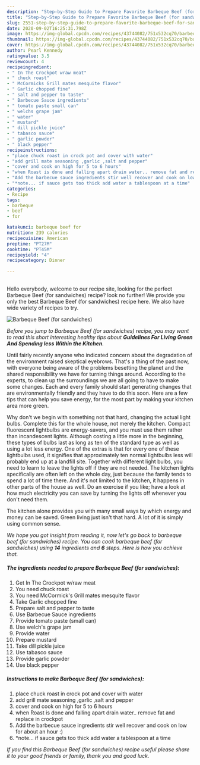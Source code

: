 ```yaml
---
description: "Step-by-Step Guide to Prepare Favorite Barbeque Beef (for sandwiches)"
title: "Step-by-Step Guide to Prepare Favorite Barbeque Beef (for sandwiches)"
slug: 2551-step-by-step-guide-to-prepare-favorite-barbeque-beef-for-sandwiches
date: 2020-09-02T16:25:31.798Z
image: https://img-global.cpcdn.com/recipes/43744082/751x532cq70/barbeque-beef-for-sandwiches-recipe-main-photo.jpg
thumbnail: https://img-global.cpcdn.com/recipes/43744082/751x532cq70/barbeque-beef-for-sandwiches-recipe-main-photo.jpg
cover: https://img-global.cpcdn.com/recipes/43744082/751x532cq70/barbeque-beef-for-sandwiches-recipe-main-photo.jpg
author: Pearl Kennedy
ratingvalue: 3.5
reviewcount: 4
recipeingredient:
- " In The Crockpot wraw meat"
- " chuck roast"
- " McCormicks Grill mates mesquite flavor"
- " Garlic chopped fine"
- " salt and pepper to taste"
- " Barbecue Sauce ingredients"
- " tomato paste small can"
- " welchs grape jam"
- " water"
- " mustard"
- " dill pickle juice"
- " tabasco sauce"
- " garlic powder"
- " black pepper"
recipeinstructions:
- "place chuck roast in crock pot and cover with water"
- "add grill mate seasoning ,garlic ,salt and pepper"
- "cover and cook on high for 5 to 6 hours"
- "when Roast is done and falling apart drain water.. remove fat and replace in crockpot"
- "Add the barbecue sauce ingredients stir well recover and cook on low for about an hour :)"
- "*note... if sauce gets too thick add water a tablespoon at a time"
categories:
- Recipe
tags:
- barbeque
- beef
- for

katakunci: barbeque beef for 
nutrition: 239 calories
recipecuisine: American
preptime: "PT27M"
cooktime: "PT45M"
recipeyield: "4"
recipecategory: Dinner

---
```

<br>
Hello everybody, welcome to our recipe site, looking for the perfect Barbeque Beef (for sandwiches) recipe? look no further! We provide you only the best Barbeque Beef (for sandwiches) recipe here. We also have wide variety of recipes to try.
<br>


![Barbeque Beef (for sandwiches)](https://img-global.cpcdn.com/recipes/43744082/751x532cq70/barbeque-beef-for-sandwiches-recipe-main-photo.jpg)

<i>Before you jump to Barbeque Beef (for sandwiches) recipe, you may want to read this short interesting healthy tips about 
<strong>Guidelines For Living Green And Spending less Within the Kitchen</strong>.</i>
</br>

Until fairly recently anyone who indicated concern about the degradation of the environment raised skeptical eyebrows. That's a thing of the past now, with everyone being aware of the problems besetting the planet and the shared responsibility we have for turning things around. According to the experts, to clean up the surroundings we are all going to have to make some changes. Each and every family should start generating changes that are environmentally friendly and they have to do this soon. Here are a few tips that can help you save energy, for the most part by making your kitchen area more green.

Why don't we begin with something not that hard, changing the actual light bulbs. Complete this for the whole house, not merely the kitchen. Compact fluorescent lightbulbs are energy-savers, and you must use them rather than incandescent lights. Although costing a little more in the beginning, these types of bulbs last as long as ten of the standard type as well as using a lot less energy. One of the extras is that for every one of these lightbulbs used, it signifies that approximately ten normal lightbulbs less will probably end up at a landfill site. Together with different light bulbs, you need to learn to leave the lights off if they are not needed. The kitchen lights specifically are often left on the whole day, just because the family tends to spend a lot of time there. And it's not limited to the kitchen, it happens in other parts of the house as well. Do an exercise if you like; have a look at how much electricity you can save by turning the lights off whenever you don't need them.

The kitchen alone provides you with many small ways by which energy and money can be saved. Green living just isn't that hard. A lot of it is simply using common sense.


<i>We hope you got insight from reading it, now let's go back to barbeque beef (for sandwiches) recipe. You can cook barbeque beef (for sandwiches) using <strong>14</strong> ingredients and <strong>6</strong> steps. Here is how you achieve that.
</i>

##### The ingredients needed to prepare Barbeque Beef (for sandwiches):

1. Get  In The Crockpot w/raw meat
1. You need  chuck roast
1. You need  McCormick&#39;s Grill mates mesquite flavor
1. Take  Garlic chopped fine
1. Prepare  salt and pepper to taste
1. Use  Barbecue Sauce ingredients
1. Provide  tomato paste (small can)
1. Use  welch&#39;s grape jam
1. Provide  water
1. Prepare  mustard
1. Take  dill pickle juice
1. Use  tabasco sauce
1. Provide  garlic powder
1. Use  black pepper


##### Instructions to make Barbeque Beef (for sandwiches):

1. place chuck roast in crock pot and cover with water
1. add grill mate seasoning ,garlic ,salt and pepper
1. cover and cook on high for 5 to 6 hours
1. when Roast is done and falling apart drain water.. remove fat and replace in crockpot
1. Add the barbecue sauce ingredients stir well recover and cook on low for about an hour :)
1. *note... if sauce gets too thick add water a tablespoon at a time


<i>If you find this Barbeque Beef (for sandwiches) recipe useful please share it to your good friends or family, thank you and good luck.</i>
